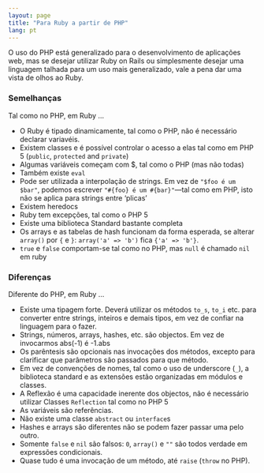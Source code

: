 ```yaml
---
layout: page
title: "Para Ruby a partir de PHP"
lang: pt
---
```


O uso do PHP está generalizado para o desenvolvimento de aplicações web,
mas se desejar utilizar Ruby on Rails ou simplesmente desejar uma
linguagem talhada para um uso mais generalizado, vale a pena dar uma
vista de olhos ao Ruby.

### Semelhanças

Tal como no PHP, em Ruby …

* O Ruby é tipado dinamicamente, tal como o PHP, não é necessário
  declarar variavéis.
* Existem classes e é possível controlar o acesso a elas tal como em PHP
  5 (`public`, `protected` and `private`)
* Algumas variáveis começam com $, tal como o PHP (mas não todas)
* Também existe `eval`
* Pode ser utilizada a interpolação de strings. Em vez de `"$foo é um $bar"`,
  podemos escrever `"#{foo} é um #{bar}"`—tal como em PHP, isto
  não se aplica para strings entre ‘plicas’
* Existem heredocs
* Ruby tem excepções, tal como o PHP 5
* Existe uma biblioteca Standard bastante completa
* Os arrays e as tabelas de hash funcionam da forma esperada, se alterar
  `array()` por `{` e `}`\: `array('a' => 'b')` fica `{'a' => 'b'}`.
* `true` e `false` comportam-se tal como no PHP, mas `null` é chamado
  `nil` em ruby

### Diferenças

Diferente do PHP, em Ruby …

* Existe uma tipagem forte. Deverá utilizar os métodos `to_s`, `to_i`
  etc. para converter entre strings, inteiros e demais tipos, em vez de
  confiar na linguagem para o fazer.
* Strings, números, arrays, hashes, etc. são objectos. Em vez de
  invocarmos abs(-1) é -1.abs
* Os parêntesis são opcionais nas invocações dos métodos, excepto para
  clarificar que parâmetros são passados para que método.
* Em vez de convenções de nomes, tal como o uso de underscore (`_`), a
  biblioteca standard e as extensões estão organizadas em módulos e
  classes.
* A Reflexão é uma capacidade inerente dos objectos, não é necessário
  utilizar Classes `Reflection` tal como no PHP 5
* As variáveis são referências.
* Não existe uma classe `abstract` ou `interface`s
* Hashes e arrays são diferentes não se podem fazer passar uma pelo
  outro.
* Somente `false` e `nil` são falsos: `0`, `array()` e `""` são todos
  verdade em expressões condicionais.
* Quase tudo é uma invocação de um método, até `raise` (`throw` no PHP).
